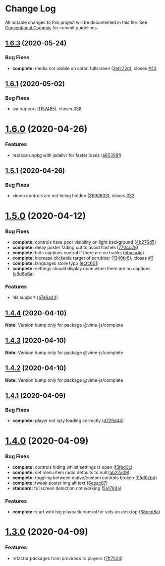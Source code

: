 # Change Log

All notable changes to this project will be documented in this file.
See [Conventional Commits](https://conventionalcommits.org) for commit guidelines.

## [1.6.3](https://github.com/vime-js/vime/tree/master/packages/vime-complete/compare/v1.6.2...v1.6.3) (2020-05-24)


### Bug Fixes

* **complete:** media not visible on safari fullscreen ([3efc72d](https://github.com/vime-js/vime/tree/master/packages/vime-complete/commit/3efc72d8e383e1e84061a35ce6a17c87ba244308)), closes [#43](https://github.com/vime-js/vime/tree/master/packages/vime-complete/issues/43)





## [1.6.1](https://github.com/vime-js/vime/tree/master/packages/vime-complete/compare/v1.6.0...v1.6.1) (2020-05-02)


### Bug Fixes

* ssr support ([f157485](https://github.com/vime-js/vime/tree/master/packages/vime-complete/commit/f157485266a047e738edbc5fb24576bc52fad52a)), closes [#38](https://github.com/vime-js/vime/tree/master/packages/vime-complete/issues/38)





# [1.6.0](https://github.com/vime-js/vime/tree/master/packages/vime-complete/compare/v1.5.1...v1.6.0) (2020-04-26)


### Features

* replace unpkg with jsdelivr for faster loads ([a80398f](https://github.com/vime-js/vime/tree/master/packages/vime-complete/commit/a80398ff6dc45ba28d88566585b73c57eedd7d82))





## [1.5.1](https://github.com/vime-js/vime/tree/master/packages/vime-complete/compare/v1.5.0...v1.5.1) (2020-04-26)


### Bug Fixes

* vimeo controls are not being hidden ([3690633](https://github.com/vime-js/vime/tree/master/packages/vime-complete/commit/36906336f94aebe31a97fcfa860036f2bf5525da)), closes [#32](https://github.com/vime-js/vime/tree/master/packages/vime-complete/issues/32)





# [1.5.0](https://github.com/vime-js/vime/tree/master/packages/vime-complete/compare/v1.4.4...v1.5.0) (2020-04-12)


### Bug Fixes

* **complete:** controls have poor visibility on light background ([4b276d5](https://github.com/vime-js/vime/tree/master/packages/vime-complete/commit/4b276d5b1d99dc0b3cc0e38db583ceb7c8ae274d))
* **complete:** delay poster fading out to avoid flashes ([7704d78](https://github.com/vime-js/vime/tree/master/packages/vime-complete/commit/7704d78a54f354c633f57186f5f17c3342aa8141))
* **complete:** hide captions control if there are no tracks ([bbaca4c](https://github.com/vime-js/vime/tree/master/packages/vime-complete/commit/bbaca4c5355d81c10143021fb322591aaea29a09))
* **complete:** increase clickable target of scrubber ([1340fc8](https://github.com/vime-js/vime/tree/master/packages/vime-complete/commit/1340fc8fff7279f465b26576041bc6fc20ce39fb)), closes [#3](https://github.com/vime-js/vime/tree/master/packages/vime-complete/issues/3)
* **complete:** languages store typo ([ecfc601](https://github.com/vime-js/vime/tree/master/packages/vime-complete/commit/ecfc6018997fde37aa87eb2ee2e7ebb1c8ddfabd))
* **complete:** settings should display none when there are no captions ([c5d6b6a](https://github.com/vime-js/vime/tree/master/packages/vime-complete/commit/c5d6b6abc736a23b0a5666b68c35cd28296c2617))


### Features

* hls support ([a7e6a44](https://github.com/vime-js/vime/tree/master/packages/vime-complete/commit/a7e6a448f70a98858df3fee5cd92e7b5736da7da))





## [1.4.4](https://github.com/vime-js/vime/tree/master/packages/vime-complete/compare/v1.4.3...v1.4.4) (2020-04-10)

**Note:** Version bump only for package @vime-js/complete





## [1.4.3](https://github.com/vime-js/vime/tree/master/packages/vime-complete/compare/v1.4.2...v1.4.3) (2020-04-10)

**Note:** Version bump only for package @vime-js/complete





## [1.4.2](https://github.com/vime-js/vime/tree/master/packages/vime-complete/compare/v1.4.1...v1.4.2) (2020-04-10)

**Note:** Version bump only for package @vime-js/complete





## [1.4.1](https://github.com/vime-js/vime/tree/master/packages/vime-complete/compare/v1.4.0...v1.4.1) (2020-04-09)


### Bug Fixes

* **complete:** player not lazy loading correctly ([d729d44](https://github.com/vime-js/vime/tree/master/packages/vime-complete/commit/d729d4457950070ed7913b4af475e9815089c019))





# [1.4.0](https://github.com/vime-js/vime/tree/master/packages/vime-complete/compare/v1.3.0...v1.4.0) (2020-04-09)


### Bug Fixes

* **complete:** controls hiding whilst settings is open ([f3fed0c](https://github.com/vime-js/vime/tree/master/packages/vime-complete/commit/f3fed0cd039038acf1f55406613f61c2afb52c8a))
* **complete:** set menu item radio defaults to null ([ab22a09](https://github.com/vime-js/vime/tree/master/packages/vime-complete/commit/ab22a090208b328e1d535ab00356f3328ceab945))
* **complete:** toggling between native/custom controls broken ([05d0cbd](https://github.com/vime-js/vime/tree/master/packages/vime-complete/commit/05d0cbd055924caf605749e18f3cf8a00020d752))
* **complete:** tweak poster img alt text ([6eeac87](https://github.com/vime-js/vime/tree/master/packages/vime-complete/commit/6eeac874204ecd7dc74f12a15fff61d46f6ff485))
* **standard:** fullscreen detection not working ([5a1784a](https://github.com/vime-js/vime/tree/master/packages/vime-complete/commit/5a1784a89c533b3b374819b44f3c009109d13123))


### Features

* **complete:** start with big playback control for vids on desktop ([38ced8a](https://github.com/vime-js/vime/tree/master/packages/vime-complete/commit/38ced8a6ba7e81ccdb5339b2787e4342c44f5c7d))





# [1.3.0](https://github.com/vime-js/vime/tree/master/packages/vime-complete/compare/v1.2.0...v1.3.0) (2020-04-09)


### Features

* refactor packages from providers to players ([7ff7504](https://github.com/vime-js/vime/tree/master/packages/vime-complete/commit/7ff75045788b267688f4cb7f970ce9bb3426036a))
